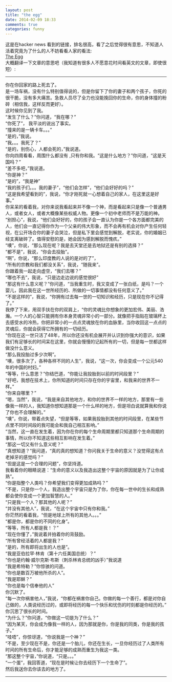 ```yaml
---  
layout: post  
title: "the egg"  
date: 2014-02-09 18:33  
comments: true  
categories: funny
---  
```

 这是在hacker news 看到的链接，排名很高，看了之后觉得很有意思，不知道人活着究竟为了什么的人不妨看看人家的看法:  
[The Egg](http://www.galactanet.com/oneoff/theegg.html)  
大概翻译一下文章的意思吧（我知道有很多人不愿意花时间看英文的文章，即使很短）:  
***********************************************  
你在你回家的路上死去了。  
是一场车祸，没有什么特别值得说的，但是你留下了你的妻子和两个孩子，你死的很干脆，没有多大痛苦。急救人员尽了全力也没能挽回你的生命，你的身体撞的粉碎（相信我，这样反而更好）。     
这时候你见到了我。    
“发生了什么？”你问道，“我在哪？”    
“你死了”， 我平淡的说出了事实。    
“撞来的是一辆卡车。。。”    
“是的，”我说。    
“我。。。我死了？”    
“是的，别伤心，人都会死的，”我说道。    
你向四周看看，周围什么都没有 ,只有你和我。“这是什么地方？”你问道，“这是天国吗？“    
“差不多吧，”我说道。    
“你是神？”    
“是的”，“我是神”    
“我的孩子们。。。我的妻子”，“他们会怎样”，“他们会好好的吗？”    
“这是我希望看到的”，我说，“你才刚死就一心想着自己的家人，在这里这是好事。”    
你呆呆的看着我，对你来说我看起来并不像一个神，而是看起来只是像一个普通男人，或者女人，或者大概像某些权威人物。更像一个初中老师而不是万能的神。  
“别担心”，我说，“他们会好好的，你的孩子会一直认为你是一个各方面都完美的人，他们会一直记得你作为一个父亲的伟大形象，而不会再有机会对你产生任何轻视，在公开场合你的妻子会哭泣，但是私下里会感觉到解脱，老实说，你的婚姻已经支离破碎了。值得安慰的是，她会因为感到解脱而愧疚。”  
“噢”，你说，“那么现在呢？我是去天堂还是去地狱还是有别的选择？”  
“都不是”，我说，“你会去投胎”。  
“啊”，你说，“那么印度教的人说的是对的了”，  
“所有的宗教和我们都没关系”，我说，“随我来”。  
你跟着我一起走向虚空，“我们去哪？”  
“哪也不去”，我说，“只是边走边说的感觉很好”  
“那这有什么意义呢？”你问道，“当我重生时，我又变成了一张白纸，是吗？一个婴儿，因此我在这一世所经历的、所做的一切事情都没有任何意义了。”  
“不是这样的”，我说，“你拥有过去每一世的一切知识和经历，只是现在你不记得了。”  
我停了下来，用双手扶在你的双肩上，“你的灵魂比你想象的更加宏伟、美丽、浩瀚。一个人的心智只能拥有你本身灵魂非常小的一部分。就像把手指贴在玻璃杯上去感受水的冷热，你把非常小的一点点灵魂放在你的血脉里，当你收回这一点点的灵魂后，你就会获得它所拥有的一切经历。  
“你现在这一世只活了48年，所以你还没有机会展开并认识到你强大的意识，如果我们有足够长的时间呆在这里，你就会慢慢的记起所有的一切，但是每一世都这样做没什么意义。  
“那么我投胎过多少次啊”。  
“噢，很多次了，各种各样不同的人生”，我说，“这一次，你会变成一个公元540年的中国的村妇。”  
“等等，什么意思？”你结巴道，“你能让我投胎到以前的时间段里？”  
“好吧，我想在技术上，你所知道的时间只存在你的宇宙里，和我来的世界不一样。”  
“你来自哪里？”  
“嗯，当然”，我说，“我是来自其他地方，和你的世界不一样的地方，那里有一些像我一样的人，我知道你想知道那是一个什么样的地方，但是坦白说就算我和你说了你也不会理解的。”  
“噢”，你说，带着点失望，“但是等等，如果我投胎到其他的时间段里，在某些节点里不同时间段的我可能会和我自己相互影响。”  
“当然，这一直在发生着，因为你在你的每个生命周期里都只知道那个生命周期的事情，所以你不知道这些相互影响在发生着。”  
“那这一切又有什么意义呢？”  
“真想知道？”我问道，“真的真的想知道？你问我关于生命的意义？没觉得这有点老掉牙的感觉吗？”  
“但是这是一个合理的问题”，你坚持道。  
我看着你的眼睛说道：“生命的意义以及我造出这整个宇宙的原因就是为了让你成熟”。  
“你是指整个人类吗？你希望我们变得更加成熟吗？”  
“不是，只是你一个人，我造出整个宇宙只是为了你，你在每一世中的生长和成熟都会使你变成一个更加智慧的人。”  
“只是我一个人？那其他的人呢？”  
“并没有其他人”，我说，“在这个宇宙中只有你和我。”  
你茫然的看着我，“但是地球上所有的其他人。。。”  
“都是你，都是你的不同的化身”。  
“等等，所有人都是我！？”  
“现在你懂了，”我说着并拍着你的背鼓励。  
“所有曾经活着的人都是我？”  
“是的，所有即将出生的人也是”。  
“我是亚伯拉罕·林肯（第十六任美国总统）？”  
“你也是约翰·威尔克斯·布斯（刺杀林肯总统的凶手）”我说道  
“我是希特勒？”你惊骇的问道。  
“你也是数百万被他所杀的人”。  
“我是耶稣？”  
“你也是每个信奉他的人”  
你沉默了。  
“每一次你祸害他人，”我说，“你都在祸害你自己。你做的每一个善行，都是对你自己做的，人类说经历过的，或即将经历的每一个快乐和忧伤的时刻都是你经历的。”  
你沉思了很长的时间。  
“为什么？”你问道，“你做这一切是为了什么？”  
“因为某天，你会成为像我一样的人，因为那就是你，你是我的同类，你是我的孩子。”  
“哇唔”，你惊讶道，“你说我是一个神？”  
“不是，至少现在不是，你还是一个胎儿，你还在生长，一旦你经历过了人类所有时间的所有生命后，你才能足够的成熟而重生为我这一类。  
“那这整个宇宙，”你说道，“只是。。。”  
“一个蛋”，我回答道，“现在是时候让你去经历下一个生命了”。  
然后我送你去你该去的地方了。  
*********************************************************  
